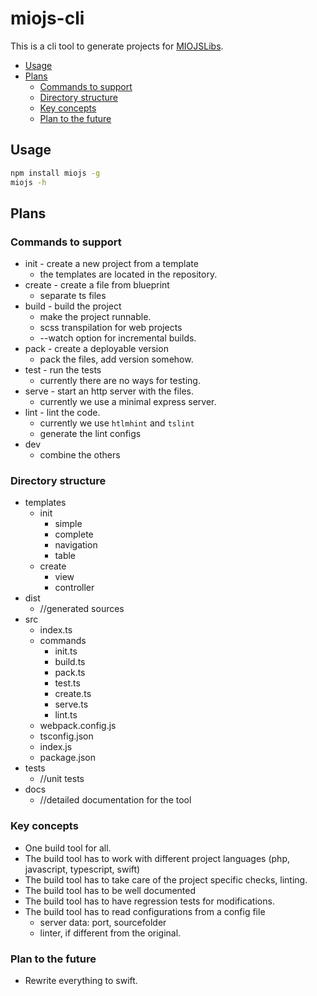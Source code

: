 # miojs-cli

This is a cli tool to generate projects for [MIOJSLibs](https://github.com/miolabs/MIOJSLibs).

* [Usage](#usage)
* [Plans](#plans)
  * [Commands to support](#commands-to-support)
  * [Directory structure](#directory-structure)
  * [Key concepts](#key-concepts)
  * [Plan to the future](#plan-to-the-future)

## Usage

```bash
npm install miojs -g
miojs -h
```

## Plans

### Commands to support

* init - create a new project from a template
  * the templates are located in the repository.
* create - create a file from blueprint
  * separate ts files
* build - build the project
  * make the project runnable.
  * scss transpilation for web projects
  * --watch option for incremental builds.
* pack - create a deployable version
  * pack the files, add version somehow.
* test - run the tests
  * currently there are no ways for testing.
* serve - start an http server with the files.
  * currently we use a minimal express server.
* lint - lint the code.
  * currently we use `htlmhint` and `tslint`
  * generate the lint configs
* dev
  * combine the others

### Directory structure

* templates
  * init
    * simple
    * complete
    * navigation
    * table
  * create
    * view
    * controller
* dist
  * //generated sources
* src
  * index.ts
  * commands
    * init.ts
    * build.ts
    * pack.ts
    * test.ts
    * create.ts
    * serve.ts
    * lint.ts
  * webpack.config.js
  * tsconfig.json
  * index.js
  * package.json
* tests
  * //unit tests
* docs
  * //detailed documentation for the tool

### Key concepts

* One build tool for all.
* The build tool has to work with different project languages (php, javascript, typescript, swift)
* The build tool has to take care of the project specific checks, linting.
* The build tool has to be well documented
* The build tool has to have regression tests for modifications.
* The build tool has to read configurations from a config file
  * server data: port, sourcefolder
  * linter, if different from the original.

### Plan to the future

* Rewrite everything to swift.
